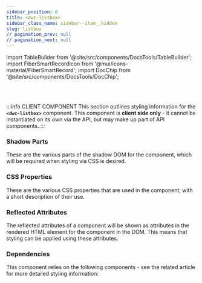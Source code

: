 ```yaml
---
sidebar_position: 0
title: <dwc-listbox>
sidebar_class_name: sidebar--item__hidden
slug: listbox
// pagination_prev: null
// pagination_next: null
---
```


import TableBuilder from '@site/src/components/DocsTools/TableBuilder';
import FiberSmartRecordIcon from '@mui/icons-material/FiberSmartRecord';
import DocChip from '@site/src/components/DocsTools/DocChip';

<DocChip tooltipText="This component will render with a shadow DOM, an API built into the browser that facilitates encapsulation." label="Shadow" target="_blank" clickable={false} iconName='shadow' />

<br />
<br />

:::info CLIENT COMPONENT
This section outlines styling information for the **`<dwc-listbox>`** component. This component is **client side only** - it cannot be instantiated on its own via the API, but may make up part of API components.
:::

### Shadow Parts
These are the various parts of the shadow DOM for the component, which will be required when styling via CSS is desired.
<TableBuilder tag='dwc-listbox' table="parts"/>

### CSS Properties

  These are the various CSS properties that are used in the component, with a short description of their use.
  
  <TableBuilder tag='dwc-listbox' table="properties"/>

### Reflected Attributes

  The reflected attributes of a component will be shown as attributes in the rendered HTML element for the component in the DOM. This means that styling can be applied using these attributes.
  
  <TableBuilder tag='dwc-listbox' table="reflects"/>

### Dependencies

  This component relies on the following components - see the related article for more detailed styling information:
  
  <TableBuilder tag='dwc-listbox' table="dependencies"/>
